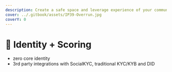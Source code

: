 ```yaml
---
description: Create a safe space and leverage experience of your community with SENSE.
cover: ../.gitbook/assets/IP39-Overrun.jpg
coverY: 0
---
```


# 🧚 Identity + Scoring

* zero core identity
* 3rd party integrations with SocialKYC, traditional KYC/KYB and DID
